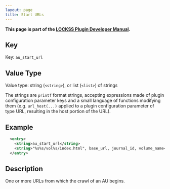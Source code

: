 ```yaml
---
layout: page
title: Start URLs
---
```


**This page is part of the [LOCKSS Plugin Developer Manual](/developers/plugin/).**

## Key

Key: `au_start_url`

## Value Type

Value type: string (`<string>`), or list (`<list>`) of strings

The strings are `printf` format strings, accepting expressions made of plugin configuration parameter keys and a small language of functions modifying them (e.g. `url_host(...)` applied to a plugin configuration parameter of type URL, resulting in the host portion of the URL).

## Example

```xml
  <entry>
    <string>au_start_url</string>
    <string>"%s%s/vol%s/index.html", base_url, journal_id, volume_name</string>
  </entry>
```

## Description

One or more URLs from which the crawl of an AU begins.
